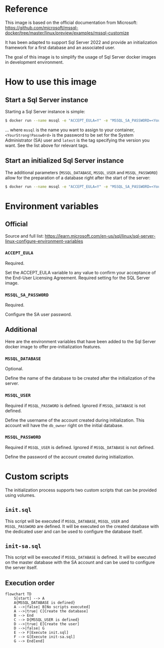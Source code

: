 # Reference

This image is based on the official documentation from Microsoft:
https://github.com/microsoft/mssql-docker/tree/master/linux/preview/examples/mssql-customize

It has been adapted to support Sql Server 2022 and provide an initialization framework for a first database and an associated user.

The goal of this image is to simplify the usage of Sql Server docker images in development environment.

# How to use this image

## Start a Sql Server instance

Starting a Sql Server instance is simple:

```bash
$ docker run --name mssql -e "ACCEPT_EULA=Y" -e "MSSQL_SA_PASSWORD=<YourStrong!Passw0rd>" -p 1433:1433 -d mssql-initialized:latest
```

... where `mssql` is the name you want to assign to your container, `<YourStrong!Passw0rd>` is the password to be set for the System Administrator (SA) user and `latest` is the tag specifying the version you want. See the list above for relevant tags.

## Start an initialized Sql Server instance

The additional parameters (`MSSQL_DATABASE`, `MSSQL_USER` and `MSSQL_PASSWORD`) allow for the preparation of a database right after the start of the server:

```bash
$ docker run --name mssql -e "ACCEPT_EULA=Y" -e "MSSQL_SA_PASSWORD=<YourStrong!Passw0rd>" -e "MSSQL_DATABASE=HelloWorld" -e "MSSQL_USER=hello" -e "MSSQL_PASSWORD=World!Passw0rd" -p 1433:1433 -d mssql-initialized:latest
```

# Environment variables

## Official

Source and full list: https://learn.microsoft.com/en-us/sql/linux/sql-server-linux-configure-environment-variables

### `ACCEPT_EULA`

Required.

Set the ACCEPT_EULA variable to any value to confirm your acceptance of the End-User Licensing Agreement. Required setting for the SQL Server image.

### `MSSQL_SA_PASSWORD`

Required.

Configure the SA user password.

## Additional

Here are the environment variables that have been added to the Sql Server docker image to offer pre-initialization features.

### `MSSQL_DATABASE`

Optional.

Define the name of the database to be created after the initialization of the server.

### `MSSQL_USER`

Required if `MSSQL_PASSWORD` is defined. Ignored if `MSSQL_DATABASE` is not defined.

Define the username of the account created during initialization. This account will have the `db_owner` right on the initial database.

### `MSSQL_PASSWORD`

Required if `MSSQL_USER` is defined. Ignored if `MSSQL_DATABASE` is not defined.

Define the password of the account created during initialization.

# Custom scripts

The initialization process supports two custom scripts that can be provided using volumes.

## `init.sql`

This script will be executed if `MSSQL_DATABASE`, `MSSQL_USER` and `MSSQL_PASSWORD` are defined. It will be executed on the created database with the dedicated user and can be used to configure the database itself.

## `init-sa.sql`

This script will be executed if `MSSQL_DATABASE` is defined. It will be executed on the master database with the SA account and can be used to configure the server itself.

## Execution order

```mermaid
flowchart TD
    S[start] --> A
    A{MSSQL_DATABASE is defined}
    A -->|false| B[No scripts executed]
    A -->|true| C[Create the database]
    B --> End
    C --> D{MSSQL_USER is defined}
    D -->|true| E[Create the user]
    D -->|false| G
    E --> F[Execute init.sql]
    F --> G[Execute init-sa.sql]
    G --> End[end]
```